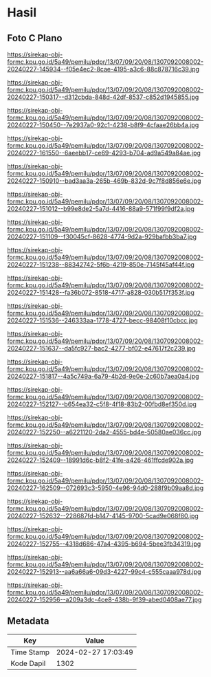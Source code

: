 # Hasil

## Foto C Plano

https://sirekap-obj-formc.kpu.go.id/5a49/pemilu/pdpr/13/07/09/20/08/1307092008002-20240227-145934--f05e4ec2-8cae-4195-a3c6-88c878716c39.jpg

https://sirekap-obj-formc.kpu.go.id/5a49/pemilu/pdpr/13/07/09/20/08/1307092008002-20240227-150317--d312cbda-848d-42df-8537-c852d1945855.jpg

https://sirekap-obj-formc.kpu.go.id/5a49/pemilu/pdpr/13/07/09/20/08/1307092008002-20240227-150450--7e2937a0-92c1-4238-b8f9-4cfaae26bb4a.jpg

https://sirekap-obj-formc.kpu.go.id/5a49/pemilu/pdpr/13/07/09/20/08/1307092008002-20240227-161550--6aeebb17-ce69-4293-b704-ad9a549a84ae.jpg

https://sirekap-obj-formc.kpu.go.id/5a49/pemilu/pdpr/13/07/09/20/08/1307092008002-20240227-150910--bad3aa3a-265b-469b-832d-9c7f8d856e6e.jpg

https://sirekap-obj-formc.kpu.go.id/5a49/pemilu/pdpr/13/07/09/20/08/1307092008002-20240227-151012--b99e8de2-5a7d-4416-88a9-571f99f9df2a.jpg

https://sirekap-obj-formc.kpu.go.id/5a49/pemilu/pdpr/13/07/09/20/08/1307092008002-20240227-151109--f30045cf-8628-4774-9d2a-929bafbb3ba7.jpg

https://sirekap-obj-formc.kpu.go.id/5a49/pemilu/pdpr/13/07/09/20/08/1307092008002-20240227-151238--88342742-5f6b-4219-850e-7145f45af44f.jpg

https://sirekap-obj-formc.kpu.go.id/5a49/pemilu/pdpr/13/07/09/20/08/1307092008002-20240227-151428--fa36b072-8518-4717-a828-030b517f353f.jpg

https://sirekap-obj-formc.kpu.go.id/5a49/pemilu/pdpr/13/07/09/20/08/1307092008002-20240227-151536--246333aa-1778-4727-becc-98408f10cbcc.jpg

https://sirekap-obj-formc.kpu.go.id/5a49/pemilu/pdpr/13/07/09/20/08/1307092008002-20240227-151637--da5fc927-bac2-4277-bf02-e47617f2c239.jpg

https://sirekap-obj-formc.kpu.go.id/5a49/pemilu/pdpr/13/07/09/20/08/1307092008002-20240227-151817--4a5c749a-6a79-4b2d-9e0e-2c60b7aea0a4.jpg

https://sirekap-obj-formc.kpu.go.id/5a49/pemilu/pdpr/13/07/09/20/08/1307092008002-20240227-152127--b654ea32-c5f8-4f18-83b2-00fbd8ef350d.jpg

https://sirekap-obj-formc.kpu.go.id/5a49/pemilu/pdpr/13/07/09/20/08/1307092008002-20240227-152250--a6221120-2da2-4555-bd4e-50580ae036cc.jpg

https://sirekap-obj-formc.kpu.go.id/5a49/pemilu/pdpr/13/07/09/20/08/1307092008002-20240227-152409--18991d6c-b8f2-41fe-a426-461ffcde902a.jpg

https://sirekap-obj-formc.kpu.go.id/5a49/pemilu/pdpr/13/07/09/20/08/1307092008002-20240227-162509--072693c3-5950-4e96-94d0-288f9b09aa8d.jpg

https://sirekap-obj-formc.kpu.go.id/5a49/pemilu/pdpr/13/07/09/20/08/1307092008002-20240227-152632--228687fd-b147-4145-9700-5cad9e068f80.jpg

https://sirekap-obj-formc.kpu.go.id/5a49/pemilu/pdpr/13/07/09/20/08/1307092008002-20240227-152755--4318d686-47a4-4395-b694-5bee3fb34319.jpg

https://sirekap-obj-formc.kpu.go.id/5a49/pemilu/pdpr/13/07/09/20/08/1307092008002-20240227-152913--aa6a66a6-09d3-4227-99c4-c555caaa978d.jpg

https://sirekap-obj-formc.kpu.go.id/5a49/pemilu/pdpr/13/07/09/20/08/1307092008002-20240227-152956--a209a3dc-4ce8-438b-9f39-abed0408ae77.jpg


## Metadata

| Key        | Value               |
| ---------- | ------------------- |
| Time Stamp | 2024-02-27 17:03:49 |
| Kode Dapil | 1302                |



